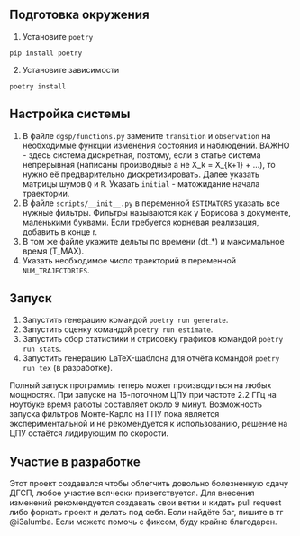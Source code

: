 ## Подготовка окружения

1. Установите `poetry`

```shell
pip install poetry
```

2. Установите зависимости

```shell
poetry install
```

## Настройка системы

1. В файле `dgsp/functions.py` замените `transition` и `observation` на необходимые функции изменения состояния и наблюдений. ВАЖНО - здесь система дискретная, поэтому, если в статье система непрерывная (написаны производные а не X_k = X\_{k+1} + ...), то нужно её предварительно дискретизировать. Далее указать матрицы шумов `Q` и `R`. Указать `initial` - матожидание начала траектории.
2. В файле `scripts/__init__.py` в переменной `ESTIMATORS` указать все нужные фильтры. Фильтры называются как у Борисова в документе, маленькими буквами. Если требуется корневая реализация, добавить в конце r.
3. В том же файле укажите дельты по времени (dt\_\*) и максимальное время (T_MAX).
4. Указать необходимое число траекторий в переменной `NUM_TRAJECTORIES`.

## Запуск

1. Запустить генерацию командой `poetry run generate`.
2. Запустить оценку командой `poetry run estimate`.
3. Запустить сбор статистики и отрисовку графиков командой `poetry run stats`.
4. Запустить генерацию LaTeX-шаблона для отчёта командой `poetry run tex` (в разработке).

Полный запуск программы теперь может производиться на любых мощностях. При запуске на 16-поточном ЦПУ при частоте 2.2 ГГц на ноутбуке время работы составляет около 9 минут. Возможность запуска фильтров Монте-Карло на ГПУ пока является экспериментальной и не рекомендуется к использованию, решение на ЦПУ остаётся лидирующим по скорости.

## Участие в разработке

Этот проект создавался чтобы облегчить довольно болезненную сдачу ДГСП, любое участие всячески приветствуется. Для внесения изменений рекомендуется создавать свои ветки и кидать pull request либо форкать проект и делать под себя. Если найдёте баг, пишите в тг @i3alumba. Если можете помочь с фиксом, буду крайне благодарен.
